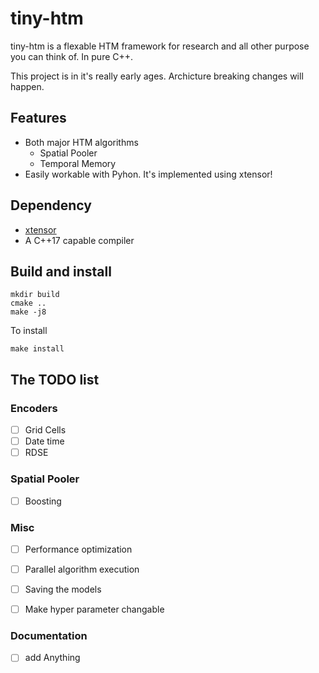 # tiny-htm
tiny-htm is a flexable HTM framework for research and all other purpose you can think of. In pure C++.

This project is in it's really early ages. Archicture breaking changes will happen.

## Features
* Both major HTM algorithms
  * Spatial Pooler
  * Temporal Memory
* Easily workable with Pyhon. It's implemented using xtensor!


## Dependency
* [xtensor](https://github.com/QuantStack/xtensor/)
* A C++17 capable compiler

## Build and install
```shell
mkdir build
cmake ..
make -j8
```

To install
```
make install
```

## The TODO list

### Encoders
* [ ] Grid Cells
* [ ] Date time
* [ ] RDSE

### Spatial Pooler
* [ ] Boosting

### Misc
* [ ] Performance optimization
* [ ] Parallel algorithm execution
* [ ] Saving the models
* [ ] Make hyper parameter changable


### Documentation
* [ ] add Anything
